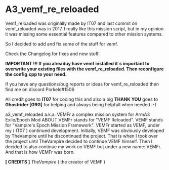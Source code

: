 
# A3_vemf_re_reloaded

Vemf_reloaded was originally made by IT07 and last commit on vemf_reloaded was in 2017.
I really like this mission script, but in my opinion it was missing some essential features compared to other mission systems.

So I decided to add and fix some of the stuff for vemf.

Check the Changelog for fixes and new stuff.

**IMPORTANT !!!  If you alreaduy have vemf installed it´s important to overwrite your existing files with the vemf_re_reloaded.
			   Then reconfigure the config.cpp to your need.**


If you have any questions/bug reports or ideas for vemf_re_reloaded then find me on discord Porkeld#1506 


All credit goes to **IT07** for coding this and also a big **THANK YOU** goes to **Ghostrider [GRG]** for helping and always being helpfull when needed :-)







a3_vemf_reloaded a.k.a. VEMFr
a complex mission system for ArmA3 Exile/Epoch Mod
ABOUT
VEMFr stands for "VEMF Reloaded". VEMF stands for "Vampire's Epoch Mission Framework".
VEMFr started as VEMF, under my ( IT07 ) continued development.
Initially, VEMF was obviously developed by TheVampire until he discontinued the project.
That is when I took over the project until TheVampire decided to continue VEMF himself.
Then I decided to also continue my work on VEMF but under a new name: VEMFr. And that is how VEMFr was born.


**[ CREDITS ]**
*TheVampire* ( the creator of VEMF )
